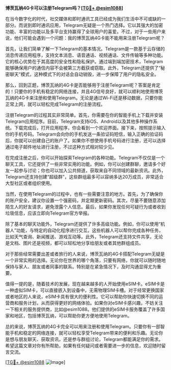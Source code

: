 **博茨瓦纳4G卡可以注册Telegram吗？[[TG💪+ @esim1088](https://t.me/s/esim1088)]**

在当今数字化的时代，社交媒体和即时通讯工具已经成为我们生活中不可或缺的一部分。而说到即时通讯应用，Telegram无疑是一个热门选择。它以其强大的加密功能、丰富的功能以及多平台支持赢得了全球用户的喜爱。不过，对于一些用户来说，他们可能会遇到一个问题：我的博茨瓦纳4G卡能不能用来注册Telegram呢？

首先，让我们简单了解一下Telegram的基本情况。Telegram是一款基于云存储的消息传递应用程序，支持文本消息、语音通话、视频通话、文件传输等多种功能。它的核心优势在于其高度的安全性和隐私保护。通过端到端加密技术，Telegram能够确保用户的通信内容不会被第三方截获或窃取。此外，Telegram还提供了“秘密聊天”模式，这种模式下的对话会自动销毁，进一步保障了用户的隐私安全。

那么，回到正题，博茨瓦纳的4G卡是否能够用于注册Telegram呢？答案是肯定的！只要你的手机有稳定的网络连接，并且4G信号良好，就可以顺利地使用博茨瓦纳的4G卡来注册和使用Telegram。无论是通过Wi-Fi还是移动数据，只要你能正常上网，就可以轻松完成Telegram的注册流程。

注册Telegram的过程其实非常简单。首先，你需要在你的智能手机上下载并安装Telegram应用程序。目前，Telegram支持iOS、Android以及其他多种操作系统。下载完成后，打开应用程序，你会看到一个欢迎界面。接下来，按照提示输入你的手机号码。Telegram会向你的手机发送一条验证码短信，输入正确的验证码后，你就可以创建自己的账户了。如果你不想使用手机号码进行注册，还可以选择通过电子邮件地址进行注册，不过这种方式相对较少见。

在完成注册之后，你可以开始探索Telegram的各种功能。Telegram不仅仅是一个聊天工具，它还提供了一些非常实用的功能。例如，你可以创建群聊，邀请多个好友一起参与讨论；你也可以加入公共频道，获取来自不同领域的最新资讯。此外，Telegram还支持创建“超级群”，这些群组最多可以容纳多达20万成员，非常适合大型社区或者组织使用。

当然，在使用Telegram的过程中，也有一些需要注意的地方。首先，为了确保你的账户安全，建议你设置一个强密码，并定期更新密码。其次，尽量不要随意添加陌生人的好友请求，避免泄露个人信息。最后，如果你发现任何可疑行为或者收到垃圾信息，应该立即向Telegram官方举报。

除了基本的聊天功能外，Telegram还提供了许多高级功能。例如，你可以使用“机器人”功能，与特定的自动化程序进行交互。这些机器人可以帮你完成各种任务，比如天气查询、新闻推送、游戏互动等。此外，Telegram还支持文件共享，无论是文档、图片还是视频，都可以轻松地分享给朋友或者其他群组成员。

对于那些经常需要出差或者旅行的人来说，博茨瓦纳的4G卡搭配Telegram无疑是一个非常实用的选择。无论你在世界的哪个角落，只要有网络，你就可以随时随地保持与家人、朋友或者同事的联系。特别是在紧急情况下，及时沟通显得尤为重要。

值得一提的是，随着技术的发展，现在越来越多的人开始使用eSIM卡。eSIM卡是一种虚拟SIM卡，可以直接嵌入到设备中，无需物理SIM卡槽。对于经常更换国家或者地区的人来说，eSIM卡具有很大的便利性。它可以帮助你快速切换不同的运营商和服务计划，从而获得更好的网络体验。如果你对eSIM卡感兴趣，不妨关注一下相关的服务提供商，比如@esim1088。他们提供的eSIM卡服务覆盖了许多国家和地区，包括博茨瓦纳，可以帮助你更方便地使用Telegram。

总的来说，博茨瓦纳的4G卡完全可以用来注册和使用Telegram。只要你有一部智能手机和稳定的网络连接，就可以轻松享受Telegram带来的便利和乐趣。无论你是想与朋友聊天、获取资讯，还是参与群组讨论，Telegram都能满足你的需求。希望这篇文章对你有所帮助，如果有任何疑问或者需要进一步的信息，欢迎随时留言交流。

[[TG💪+ @esim1088](https://t.me/s/esim1088) ![Image](https://i.postimg.cc/4NQfJmqS/Snipaste-2025-05-13-00-14-12.png)]